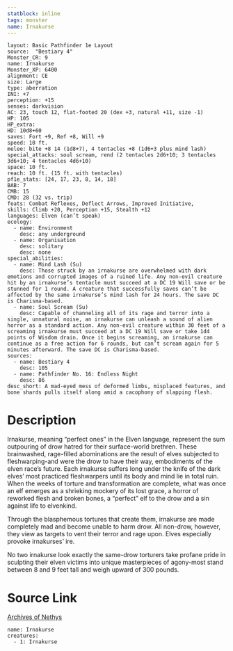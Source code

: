 ```yaml
---
statblock: inline
tags: monster
name: Irnakurse
---
```

```statblock
layout: Basic Pathfinder 1e Layout
source:  "Bestiary 4"
Monster_CR: 9
name: Irnakurse
Monster_XP: 6400
alignment: CE
size: Large
type: aberration
INI: +7
perception: +15
senses: darkvision
AC: 23, touch 12, flat-footed 20 (dex +3, natural +11, size -1)
HP: 105
HP_extra: 
HD: 10d8+60
saves: Fort +9, Ref +8, Will +9
speed: 10 ft.
melee: bite +8 14 (1d8+7), 4 tentacles +8 (1d6+3 plus mind lash)
special_attacks: soul scream, rend (2 tentacles 2d6+10; 3 tentacles 3d6+10; 4 tentacles 4d6+10)
space: 10 ft.
reach: 10 ft. (15 ft. with tentacles)
pf1e_stats: [24, 17, 23, 8, 14, 18]
BAB: 7
CMB: 15
CMD: 28 (32 vs. trip)
feats: Combat Reflexes, Deflect Arrows, Improved Initiative,
skills: Climb +20, Perception +15, Stealth +12
languages: Elven (can’t speak)
ecology:
  - name: Environment
    desc: any underground
  - name: Organisation
    desc: solitary
    desc: none
special_abilities:
  - name: Mind Lash (Su)
    desc: Those struck by an irnakurse are overwhelmed with dark emotions and corrupted images of a ruined life. Any non-evil creature hit by an irnakurse’s tentacle must succeed at a DC 19 Will save or be stunned for 1 round. A creature that successfully saves can’t be affected by the same irnakurse’s mind lash for 24 hours. The save DC is Charisma-based.
  - name: Soul Scream (Su)
    desc: Capable of channeling all of its rage and terror into a single, unnatural noise, an irnakurse can unleash a sound of alien horror as a standard action. Any non-evil creature within 30 feet of a screaming irnakurse must succeed at a DC 19 Will save or take 1d4 points of Wisdom drain. Once it begins screaming, an irnakurse can continue as a free action for 6 rounds, but can’t scream again for 5 minutes afterward. The save DC is Charisma-based.
sources:
  - name: Bestiary 4
    desc: 105
  - name: Pathfinder No. 16: Endless Night
    desc: 86
desc_short: A mad-eyed mess of deformed limbs, misplaced features, and bone shards pulls itself along amid a cacophony of slapping flesh.
```
# Description
Irnakurse, meaning “perfect ones” in the Elven language, represent the sum outpouring of drow hatred for their surface-world brethren. These brainwashed, rage-filled abominations are the result of elves subjected to fleshwarping-and were the drow to have their way, embodiments of the elven race’s future. Each irnakurse suffers long under the knife of the dark elves’ most practiced fleshwarpers until its body and mind lie in total ruin. When the weeks of torture and transformation are complete, what was once an elf emerges as a shrieking mockery of its lost grace, a horror of reworked flesh and broken bones, a “perfect” elf to the drow and a sin against life to elvenkind.

Through the blasphemous tortures that create them, irnakurse are made completely mad and become unable to harm drow. All non-drow, however, they view as targets to vent their terror and rage upon. Elves especially provoke irnakurses’ ire.

No two irnakurse look exactly the same-drow torturers take profane pride in sculpting their elven victims into unique masterpieces of agony-most stand between 8 and 9 feet tall and weigh upward of 300 pounds.
# Source Link
[Archives of Nethys](https://aonprd.com/MonsterDisplay.aspx?ItemName=Irnakurse)
```encounter-table
name: Irnakurse
creatures:
  - 1: Irnakurse
```
